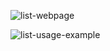![list-webpage](https://github.com/cameronwhite4121/ToDo-List-Assignment/assets/143460157/074fe984-19e6-4261-bc13-7812881aacd2)

![list-usage-example](https://github.com/cameronwhite4121/ToDo-List-Assignment/assets/143460157/08f07298-061a-4a8b-955f-74cfc2957277)
